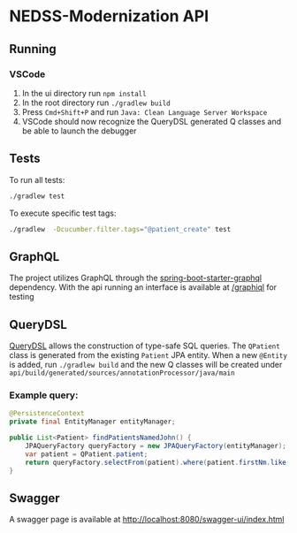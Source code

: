 # NEDSS-Modernization API

## Running

### VSCode

1. In the ui directory run `npm install`
1. In the root directory run `./gradlew build`
1. Press `Cmd+Shift+P` and run `Java: Clean Language Server Workspace`
1. VSCode should now recognize the QueryDSL generated Q classes and be able to launch the debugger

## Tests

To run all tests:

```bash
./gradlew test
```

To execute specific test tags:

```bash
./gradlew  -Dcucumber.filter.tags="@patient_create" test
```

## GraphQL

The project utilizes GraphQL through the [spring-boot-starter-graphql](https://docs.spring.io/spring-graphql/docs/current/reference/html/) dependency. With the api running an interface is available at [/graphiql](http://localhost:8080/graphiql?path=/graphql#) for testing

## QueryDSL

[QueryDSL](https://github.com/querydsl/querydsl) allows the construction of type-safe SQL queries. The `QPatient` class is generated from the existing `Patient` JPA entity. When a new `@Entity` is added, run `./gradlew build` and the new Q classes will be created under `api/build/generated/sources/annotationProcessor/java/main`

### Example query:

```java
@PersistenceContext
private final EntityManager entityManager;

public List<Patient> findPatientsNamedJohn() {
    JPAQueryFactory queryFactory = new JPAQueryFactory(entityManager);
    var patient = QPatient.patient;
    return queryFactory.selectFrom(patient).where(patient.firstNm.like("John")).fetch();
}
```

## Swagger

A swagger page is available at [http://localhost:8080/swagger-ui/index.html](http://localhost:8080/swagger-ui/index.html)
